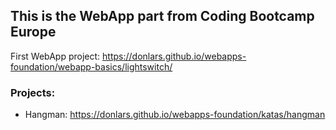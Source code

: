 ## This is the WebApp part from Coding Bootcamp Europe

First WebApp project: https://donlars.github.io/webapps-foundation/webapp-basics/lightswitch/

### Projects:

* Hangman: https://donlars.github.io/webapps-foundation/katas/hangman
